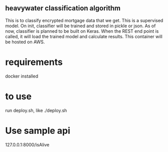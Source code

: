 ## heavywater classification algorithm
This is to classify encrypted mortgage data that we get.
This is a supervised model.
On init, classifier will be trained and stored in pickle or json.
As of now, classifier is planned to be built on Keras.
When the REST end point is called, it will load the trained model and calculate results.
This container will be hosted on AWS. 

# requirements  
docker installed

# to use
run deploy.sh, like
./deploy.sh

# Use sample api  
127.0.0.1:8000/isAlive  